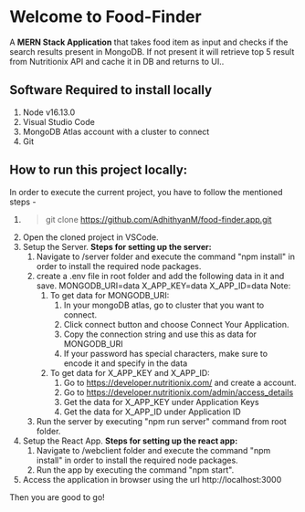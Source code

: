 # Welcome to Food-Finder

A **MERN Stack Application** that takes food item as input and checks if the search results present in MongoDB. If not present it will retrieve top 5 result from Nutritionix API and cache it in DB and returns to UI..

## Software Required to install locally

1. Node v16.13.0
2. Visual Studio Code
3. MongoDB Atlas account with a cluster to connect 
4. Git

## How to run this project locally:

In order to execute the current project, you have to follow the mentioned steps -

1. > git clone https://github.com/AdhithyanM/food-finder.app.git
2. Open the cloned project in VSCode.
3. Setup the Server.
   **Steps for setting up the server:**
    1. Navigate to /server folder and execute the command "npm install" in order to install the required node packages.
    2. create a .env file in root folder and add the following data in it and save.
            MONGODB_URI=data
            X_APP_KEY=data
            X_APP_ID=data
       Note: 
          1. To get data for MONGODB_URI:
                1. In your mongoDB atlas, go to cluster that you want to connect.
                2. Click connect button and choose Connect Your Application.
                3. Copy the connection string and use this as data for MONGODB_URI
                4. If your password has special characters, make sure to encode it and specify in the data
          2. To get data for X_APP_KEY and X_APP_ID:
                1. Go to https://developer.nutritionix.com/ and create a account.
                2. Go to https://developer.nutritionix.com/admin/access_details
                3. Get the data for X_APP_KEY under Application Keys
                4. Get the data for X_APP_ID under Application ID 
    3. Run the server by executing "npm run server" command from root folder.
4. Setup the React App.
   **Steps for setting up the react app:**
    1. Navigate to /webclient folder and execute the command "npm install" in order to install the required node packages.
    2. Run the app by executing the command "npm start".
5. Access the application in browser using the url http://localhost:3000

Then you are good to go!

